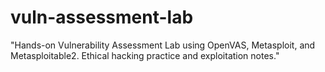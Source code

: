 # vuln-assessment-lab
"Hands-on Vulnerability Assessment Lab using OpenVAS, Metasploit, and Metasploitable2. Ethical hacking practice and exploitation notes."
